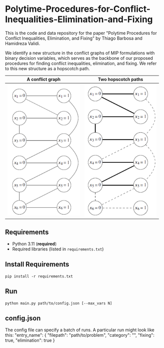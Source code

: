 # Polytime-Procedures-for-Conflict-Inequalities-Elimination-and-Fixing
This is the code and data repository for the paper "Polytime Procedures for Conflict Inequalities, Elimination, and Fixing" by Thiago Barbosa and Hamidreza Validi.

We identify a new structure in the conflict graphs of MIP formulations with binary decision variables, which serves as the backbone of our proposed procedures for finding conflict inequalities, elimination, and fixing. We refer to this new structure as a hopscotch path.

A conflict graph             |  Two hopscotch paths
:-------------------------:|:-------------------------:
![](readme_images/conflict_graph_github.PNG?raw=true "A conflict graph")   |  ![](readme_images/hopscotch_paths_github.PNG?raw=true "Two hopscotch paths")

## Requirements
- Python 3.11 (**required**)
- Required libraries (listed in `requirements.txt`)

## Install Requirements

```
pip install -r requirements.txt
```

## Run

```
python main.py path/to/config.json [--max_vars N]
```

## config.json
The config file can specify a batch of runs. A particular run might look like this:
"entry_name": {
  "filepath": "path/to/problem",
  "category": "<category>",
  "fixing": true,
  "elimination": true
}
